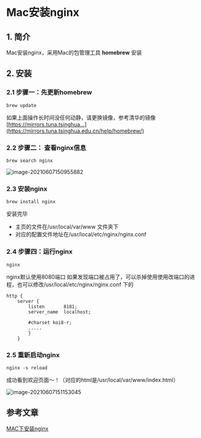 # Mac安装nginx

## 1. 简介

Mac安装nginx，采用Mac的包管理工具 **homebrew** 安装

## 2. 安装

### 2.1 **步骤一：先更新homebrew**

```
brew update
```

如果上面操作长时间没任何动静，请更换镜像，参考清华的镜像 [https://mirrors.tuna.tsinghua...](https://mirrors.tuna.tsinghua.edu.cn/help/homebrew/)

### 2.2 **步骤二**： 查看nginx信息

```
brew search nginx
```

![image-20210607150955882](https://abelsun-1256449468.cos.ap-beijing.myqcloud.com/image/image-20210607150955882.png)

### 2.3 **安装nginx**

```
brew install nginx
```

安装完毕

- 主页的文件在/usr/local/var/www 文件夹下
- 对应的配置文件地址在/usr/local/etc/nginx/nginx.conf

### **2.4 步骤四：运行nginx**

```
nginx
```

nginx默认使用8080端口 如果发现端口被占用了，可以杀掉使用使用改端口的进程，也可以修改/usr/local/etc/nginx/nginx.conf 下的

```nginx
http {
    server {
        listen       8181;
        server_name  localhost;  

        #charset koi8-r;
        .....
        }
    }
```

### 2.5 **重新启动nginx**

```
nginx -s reload
```

成功看到欢迎页面～！（对应的html是/usr/local/var/www/index.html）

![image-20210607151153045](https://abelsun-1256449468.cos.ap-beijing.myqcloud.com/image/image-20210607151153045.png)

## 参考文章

[MAC下安装nginx](https://segmentfault.com/a/1190000016020328)
